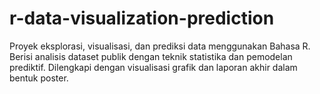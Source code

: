 # r-data-visualization-prediction
Proyek eksplorasi, visualisasi, dan prediksi data menggunakan Bahasa R. Berisi analisis dataset publik dengan teknik statistika dan pemodelan prediktif. Dilengkapi dengan visualisasi grafik dan laporan akhir dalam bentuk poster.
